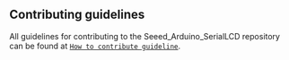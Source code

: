 ## Contributing guidelines

All guidelines for contributing to the Seeed_Arduino_SerialLCD repository can be found at [`How to contribute guideline`](https://github.com/Seeed-Studio/Seeed_Arduino_SerialLCD/wiki/How_to_contribute).
